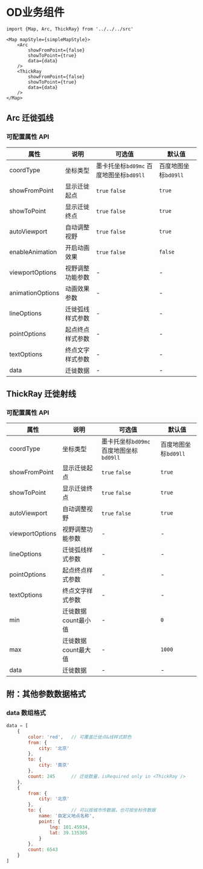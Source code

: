 # OD业务组件

    import {Map, Arc, ThickRay} from '../../../src'

    <Map mapStyle={simpleMapStyle}>
        <Arc 
            showFromPoint={false}
            showToPoint={true}
            data={data} 
        />
        <ThickRay 
            showFromPoint={false}
            showToPoint={true}
            data={data} 
        />
    </Map>
    
## Arc 迁徙弧线
### 可配置属性 API
| 属性 | 说明 | 可选值 | 默认值 |
| --- | --- | --- | --- |
| coordType | 坐标类型 | 墨卡托坐标`bd09mc` 百度地图坐标`bd09ll` | 百度地图坐标`bd09ll` |
| showFromPoint | 显示迁徙起点 | `true` `false` | `true` |
| showToPoint | 显示迁徙终点 | `true` `false` | `true` |
| autoViewport | 自动调整视野 | `true` `false` | `true` |
| enableAnimation | 开启动画效果 | `true` `false` | `false` |
| viewportOptions | 视野调整功能参数 | - | - |
| animationOptions | 动画效果参数 | - | - |
| lineOptions | 迁徙弧线样式参数 | - | - |
| pointOptions | 起点终点样式参数 | - | - |
| textOptions | 终点文字样式参数 | - | - |
| data | 迁徙数据 | - | - |

## ThickRay 迁徙射线
### 可配置属性 API
| 属性 | 说明 | 可选值 | 默认值 |
| --- | --- | --- | --- |
| coordType | 坐标类型 | 墨卡托坐标`bd09mc` 百度地图坐标`bd09ll` | 百度地图坐标`bd09ll` |
| showFromPoint | 显示迁徙起点 | `true` `false` | `true` |
| showToPoint | 显示迁徙终点 | `true` `false` | `true` |
| autoViewport | 自动调整视野 | `true` `false` | `true` |
| viewportOptions | 视野调整功能参数 | - | - |
| lineOptions | 迁徙弧线样式参数 | - | - |
| pointOptions | 起点终点样式参数 | - | - |
| textOptions | 终点文字样式参数 | - | - |
| min | 迁徙数据count最小值 | - | `0` |
| max | 迁徙数据count最大值 | - | `1000` |
| data | 迁徙数据 | - | - |

## 附：其他参数数据格式
### data 数组格式
```javascript
data = [
    {
        color: 'red',   // 可覆盖迁徙点&线样式颜色
        from: {
            city: '北京'
        },
        to: {
            city: '南京'
        },
        count: 245      // 迁徙数量，isRequired only in <ThickRay />
    },
    {
        from: {
            city: '北京'
        },
        to: {           // 可以按城市传数据，也可按坐标传数据
            name: '自定义地点名称',
            point: {
                lng: 101.45934,
                lat: 39.135305
            }
        },
        count: 6543
    }
]
```